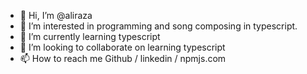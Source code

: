 - 👋 Hi, I’m @aliraza
- 👀 I’m interested in programming and song composing in typescript.
- 🌱 I’m currently learning typescript
- 💞️ I’m looking to collaborate on learning typescript
- 📫 How to reach me Github / linkedin / npmjs.com


<!---
aliraza/aliraza is a ✨ special ✨ repository because its `README.md` (this file) appears on your GitHub profile.
You can click the Preview link to take a look at your changes.
--->
